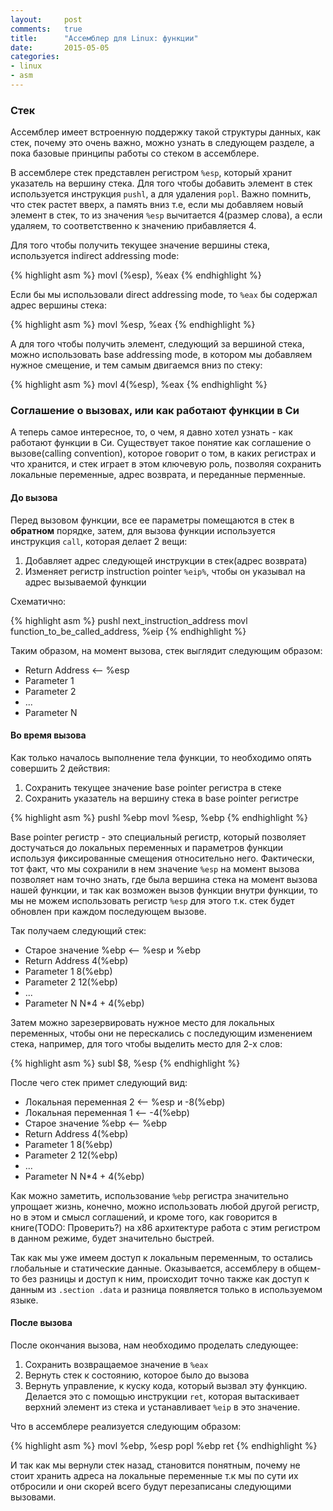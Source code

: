 ```yaml
---
layout:		post
comments:	true
title:		"Aссемблер для Linux: функции"
date:		2015-05-05
categories:
- linux
- asm
---
```


### Стек
Ассемблер имеет встроенную поддержку такой структуры данных, как стек, почему это очень важно, можно узнать в следующем разделе, а пока базовые принципы работы со стеком в ассемблере.

В ассемблере стек представлен регистром `%esp`, который хранит указатель на вершину стека. Для того чтобы добавить элемент в стек используется инструкция `pushl`, а для удаления `popl`. Важно помнить, что стек растет вверх, а память вниз т.е,  если мы добавляем новый элемент в стек, то из значения `%esp` вычитается 4(размер слова), а если удаляем, то соответственно к значению прибавляется 4.

Для того чтобы получить текущее значение вершины стека, используется indirect addressing mode:

{% highlight asm %}
movl (%esp), %eax
{% endhighlight %}

Если бы мы использовали direct addressing mode, то `%eax` бы содержал адрес вершины стека:

{% highlight asm %}
movl %esp, %eax
{% endhighlight %}

А для того чтобы получить элемент, следующий за вершиной стека, можно использовать base addressing mode, в котором мы добавляем нужное смещение, и тем самым двигаемся вниз по стеку:

{% highlight asm %}
movl 4(%esp), %eax
{% endhighlight %}

### Соглашение о вызовах, или как работают функции в Си
А теперь самое интересное, то, о чем, я давно хотел узнать - как работают функции в Си. Существует такое понятие как соглашение о вызове(calling convention), которое говорит о том, в каких регистрах и что хранится, и стек играет в этом ключевую роль, позволяя сохранить локальные переменные, адрес возврата, и переданные перменные.

#### До вызова
Перед вызовом функции, все ее параметры помещаются в стек в **обратном** порядке, затем, для вызова функции используется инструкция `call`, которая делает 2 вещи:

1. Добавляет адрес следующей инструкции в стек(адрес возврата)
2. Изменяет регистр instruction pointer `%eip%`, чтобы он указывал на адрес вызываемой функции

Схематично:

{% highlight asm %}
pushl next_instruction_address
movl function_to_be_called_address, %eip
{% endhighlight %}

Таким образом, на момент вызова, стек выглядит следующим образом:

+ Return Address <-- %esp
+ Parameter 1
+ Parameter 2
+ ... 
+ Parameter N

#### Во время вызова
Как только началось выполнение тела функции, то необходимо опять совершить 2 действия:

1. Сохранить текущее значение base pointer регистра в стеке
2. Сохранить указатель на вершину стека в base pointer регистре

{% highlight asm %}
pushl %ebp
movl %esp, %ebp
{% endhighlight %}

Base pointer регистр - это специальный регистр, который позволяет достучаться до локальных переменных и параметров функции используя фиксированные смещения относительно него. Фактически, тот факт, что мы сохранили в нем значение `%esp` на момент вызова позволяет нам точно знать, где была вершина стека на момент вызова нашей функции, и так как возможен вызов функции внутри функции, то мы не можем использовать регистр `%esp` для этого т.к. стек будет обновлен при каждом последующем вызове.

Так получаем следующий стек:

+ Старое значение %ebp <-- %esp и %ebp
+ Return Address 4(%ebp)
+ Parameter 1 8(%ebp)
+ Parameter 2 12(%ebp)
+ ... 
+ Parameter N N*4 + 4(%ebp)

Затем можно зарезервировать нужное место для локальных переменных, чтобы они не перескались с последующим изменением стека, например, для того чтобы выделить место для 2-х слов:

{% highlight asm %}
subl $8, %esp
{% endhighlight %}

После чего стек примет следующий вид:

+ Локальная переменная 2 <-- %esp и -8(%ebp)
+ Локальная переменная 1 <-- -4(%ebp)
+ Старое значение %ebp <-- %ebp
+ Return Address 4(%ebp)
+ Parameter 1 8(%ebp)
+ Parameter 2 12(%ebp)
+ ... 
+ Parameter N N*4 + 4(%ebp)

Как можно заметить, использование `%ebp` регистра значительно упрощает жизнь, конечно, можно использовать любой другой регистр, но в этом и смысл соглашений, и кроме того, как говорится в книге(TODO: Проверить?) на x86 архитектуре работа с этим регистром в данном режиме, будет значительно быстрей.

Так как мы уже имеем доступ к локальным переменным, то остались глобальные и статические данные. Оказывается, ассемблеру в общем-то без разницы и доступ к ним, происходит точно также как доступ к данным из `.section .data` и разница появляется только в используемом языке.

#### После вызова
После окончания вызова, нам необходимо проделать следующее:

1. Сохранить возвращаемое значение в `%eax`
2. Вернуть стек к состоянию, которое было до вызова
3. Вернуть управление, к куску кода, который вызвал эту функцию. Делается это с помощью инструкции `ret`, которая вытаскивает верхний элемент из стека и устанавливает `%eip` в это значение.

Что в ассемблере реализуется следующим образом:

{% highlight asm %}
movl %ebp, %esp
popl %ebp
ret
{% endhighlight %}

И так как мы вернули стек назад, становится понятным, почему не стоит хранить адреса на локальные переменные т.к мы по сути их отбросили и они скорей всего будут перезаписаны следующими вызовами.
